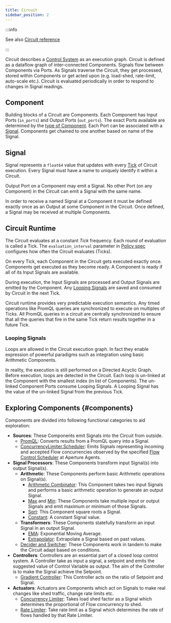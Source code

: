 ```yaml
---
title: Circuit
sidebar_position: 2
---
```


:::info

See also [Circuit reference][circuit-reference]

:::

Circuit describes a [Control System][control-system] as an execution graph.
Circuit is defined as a dataflow graph of inter-connected Components. Signals
flow between Components via Ports. As Signals traverse the Circuit, they get
processed, stored within Components or get acted upon (e.g. load-shed,
rate-limit, auto-scale etc.). Circuit is evaluated periodically in order to
respond to changes in Signal readings.

## Component

Building blocks of a Circuit are Components. Each Component has Input Ports
(`in_ports`) and Output Ports (`out_ports`). The exact Ports available are
determined by the [type of Component][components]. Each Port can be
associated with a [Signal][signal]. Components get chained to one another based
on name of the Signal.

## Signal

Signal represents a `float64` value that updates with every [Tick][tick] of
Circuit execution. Every Signal must have a name to uniquely identify it within
a Circuit.

Output Port on a Component may emit a Signal. No other Port (on any Component)
in the Circuit can emit a Signal with the same name.

In order to receive a named Signal at a Component it must be defined exactly
once as an Output at some Component in the Circuit. Once defined, a Signal may
be received at multiple Components.

## Circuit Runtime

The Circuit evaluates at a constant _Tick_ frequency. Each round of evaluation
is called a Tick. The `evaluation_interval` parameter in [Policy
spec][policy-reference] configures how often the Circuit evaluates (Ticks).

On every Tick, each Component in the Circuit gets executed exactly once.
Components get executed as they become ready. A Component is ready if all of its
Input Signals are available.

During execution, the Input Signals are processed and Output Signals are emitted
by the Component. Any [Looping Signals][looping-signals] are saved and consumed
by Circuit in the next Tick.

Circuit runtime provides very predictable execution semantics. Any timed
operations like PromQL queries are synchronized to execute on multiples of
Ticks. All PromQL queries in a circuit are centrally synchronized to ensure that
all the queries that fire in the same Tick return results together in a future
Tick.

### Looping Signals

Loops are allowed in the Circuit execution graph. In fact they enable expression
of powerful paradigms such as integration using basic Arithmetic Components.

In reality, the execution is still performed on a Directed Acyclic Graph. Before
execution, loops are detected in the Circuit. Each loop is un-linked at the
Component with the smallest index (in list of Components). The un-linked
Component Ports consume Looping Signals. A Looping Signal has the value of the
un-linked Signal from the previous Tick.

## Exploring Components {#components}

Components are divided into following functional categories to aid exploration:

- **Sources**: These Components emit Signals into the Circuit from outside.
  - [PromQL][promql-reference]: Converts results from a PromQL query into a
    Signal.
  - [ConcurrencyLimiter.Scheduler][scheduler-reference]: Emits Signals
    representing incoming and accepted Flow concurrencies observed by the
    specified [Flow Control Scheduler][flow-control-scheduler] at Aperture
    Agents.
- **Signal Processors**: These Components transform input Signal(s) into output
  Signal(s).
  - **Arithmetic**: These Components perform basic Arithmetic operations on
    Signal(s).
    - [Arithmetic Combinator](/references/configuration/policies.md#v1-arithmetic-combinator):
      This Component takes two input Signals and performs a basic arithmetic
      operation to generate an output Signal.
    - [Max](/references/configuration/policies.md#v1-max) and
      [Min](/references/configuration/policies.md#v1-min): These Components take
      multiple input or output Signals and emit maximum or minimum of those
      Signals.
    - [Sqrt](/references/configuration/policies.md#v1-sqrt): This Component
      square roots a Signal.
    - [Constant](/references/configuration/policies.md#v1-constant): A constant
      Signal value.
  - **Transformers**: These Components statefully transform an input Signal in
    an output Signal.
    - [EMA](/references/configuration/policies.md#v1-e-m-a): Exponential Moving
      Average.
    - [Extrapolator](/references/configuration/policies.md#v1-extrapolator):
      Extrapolate a Signal based on past values.
  - [Decider and Switcher](/references/configuration/policies.md#v1-decider):
    These Components work in tandem to make the Circuit adapt based on
    conditions.
- **Controllers**: Controllers are an essential part of a closed loop control
  system. A Controller take as input a signal, a setpoint and emits the
  suggested value of Control Variable as output. The aim of the Controller is to
  make the Signal achieve the Setpoint.
  - [Gradient Controller](/references/configuration/policies.md#v1-gradient-controller):
    This Controller acts on the ratio of Setpoint and Signal.
- **Actuators**: Actuators are Components which act on Signals to make real
  changes like shed traffic, change rate limits etc.
  - [Concurrency Limiter](/references/configuration/policies.md#languagev1-concurrency-limiter):
    Takes load shed factor as a Signal which determines the proportional of Flow
    concurrency to shed.
  - [Rate Limiter](/references/configuration/policies.md#languagev1-rate-limiter):
    Take rate limit as a Signal which determines the rate of flows handled by
    that Rate Limiter.

[control-system]: https://en.wikipedia.org/wiki/Control_system
[tick]: #runtime
[signal]: #signal
[looping-signals]: #looping-signals
[components]: #components
[policy-reference]: /references/configuration/policies.md#v1-policy
[circuit-reference]: /references/configuration/policies.md#v1-circuit
[promql-reference]: /references/configuration/policies.md#v1-prom-q-l
[scheduler-reference]: /references/configuration/policies.md#v1-scheduler
[flow-control-scheduler]: ../flow-control/concurrency-limiter.md#scheduler
